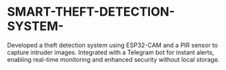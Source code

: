 # SMART-THEFT-DETECTION-SYSTEM-
Developed a theft detection system using ESP32-CAM and a PIR sensor to capture intruder images. Integrated with a Telegram bot for instant alerts, enabling real-time monitoring and enhanced security without local storage.
